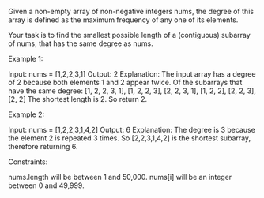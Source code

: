 Given a non-empty array of non-negative integers nums, the degree of this
array is defined as the maximum frequency of any one of its elements.

Your task is to find the smallest possible length of a (contiguous) subarray
of nums, that has the same degree as nums.


Example 1:


Input: nums = [1,2,2,3,1]
Output: 2
Explanation: 
The input array has a degree of 2 because both elements 1 and 2 appear twice.
Of the subarrays that have the same degree:
[1, 2, 2, 3, 1], [1, 2, 2, 3], [2, 2, 3, 1], [1, 2, 2], [2, 2, 3], [2, 2]
The shortest length is 2. So return 2.


Example 2:


Input: nums = [1,2,2,3,1,4,2]
Output: 6
Explanation: 
The degree is 3 because the element 2 is repeated 3 times.
So [2,2,3,1,4,2] is the shortest subarray, therefore returning 6.



Constraints:


nums.length will be between 1 and 50,000.
nums[i] will be an integer between 0 and 49,999.




